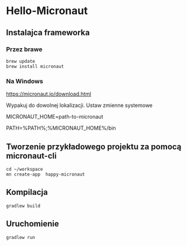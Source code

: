 # Hello-Micronaut

## Instalajca frameworka 
### Przez brawe
```
brew update
brew install micronaut
```

### Na Windows

https://micronaut.io/download.html

Wypakuj do dowolnej lokalizacji. Ustaw zmienne systemowe 

MICRONAUT_HOME=path-to-micronaut

PATH=%PATH%;%MICRONAUT_HOME%/bin


## Tworzenie przykładowego projektu za pomocą micronaut-cli
```
cd ~/workspace
mn create-app  happy-micronaut
```

## Kompilacja
```gradlew build```

## Uruchomienie
```gradlew run```